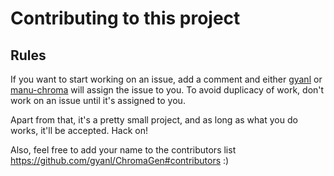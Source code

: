 # Contributing to this project

## Rules

If you want to start working on an issue, add a comment and either [gyanl](https://github.com/gyanl)
or [manu-chroma](https://github.com/manu-chroma) will assign the issue to you. To avoid duplicacy of work, don't work on an issue until it's assigned to you.

Apart from that, it's a pretty small project, and as long as what you do works, it'll be accepted. 
Hack on!

Also, feel free to add your name to the contributors list https://github.com/gyanl/ChromaGen#contributors :)
